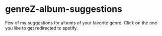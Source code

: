 # genreZ-album-suggestions
Few of my suggestions for albums of your favorite genre.
Click on the one you like to get redirected to spotify.
